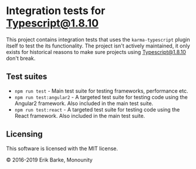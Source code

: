 # Integration tests for Typescript@1.8.10

This project contains integration tests that uses the `karma-typescript` plugin itself to test the its functionality.
The project isn't actively maintained, it only exists for historical reasons to make sure projects using Typescript@1.8.10 don't break.

## Test suites

* `npm run test` - Main test suite for testing frameworks, performance etc.
* `npm run test:angular2` - A targeted test suite for testing code using the Angular2 framework. Also included in the main test suite.
* `npm run test:react` - A targeted test suite for testing code using the React framework. Also included in the main test suite.

## Licensing

This software is licensed with the MIT license.

© 2016-2019 Erik Barke, Monounity
